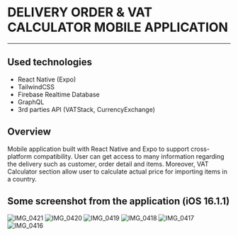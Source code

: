 # DELIVERY ORDER & VAT CALCULATOR MOBILE APPLICATION

---

## Used technologies

- React Native (Expo)
- TailwindCSS
- Firebase Realtime Database
- GraphQL
- 3rd parties API (VATStack, CurrencyExchange)

## Overview

Mobile application built with React Native and Expo to support cross-platform compatibility. User can get access to many information regarding the delivery such as customer, order detail and items. Moreover, VAT Calculator section allow user to calculate actual price for importing items in a country.

## Some screenshot from the application (iOS 16.1.1)
![IMG_0421](https://user-images.githubusercontent.com/86949613/204109940-c6ee49b2-0509-471f-a048-e1312c842ae4.PNG)
![IMG_0420](https://user-images.githubusercontent.com/86949613/204109942-6ff8ed21-fad8-47f2-b903-e247b2a1a527.PNG)
![IMG_0419](https://user-images.githubusercontent.com/86949613/204109943-409a9416-e324-4d74-b476-2cdc9b174020.PNG)
![IMG_0418](https://user-images.githubusercontent.com/86949613/204109944-b868e732-2288-4e08-91ca-02c670dca215.PNG)
![IMG_0417](https://user-images.githubusercontent.com/86949613/204109946-8378d780-b5c0-46aa-a09b-9247439fcce3.PNG)
![IMG_0416](https://user-images.githubusercontent.com/86949613/204109947-42aef5f8-401d-4e09-86fc-c689c42c0c7c.PNG)
